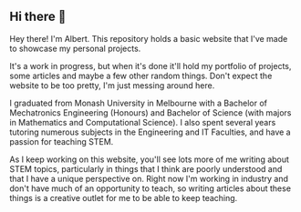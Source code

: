 ## Hi there 👋

Hey there! I'm Albert. This repository holds a basic website that I've made to showcase my personal projects.

It's a work in progress, but when it's done it'll hold my portfolio of projects, some articles and maybe a few other random things. Don't expect the website to be too pretty, I'm just messing around here.

I graduated from Monash University in Melbourne with a Bachelor of Mechatronics Engineering (Honours) and Bachelor of Science (with majors in Mathematics and Computational Science). I also spent several years tutoring numerous subjects in the Engineering and IT Faculties, and have a passion for teaching STEM.

As I keep working on this website, you'll see lots more of me writing about STEM topics, particularly in things that I think are poorly understood and that I have a unique perspective on. Right now I'm working in industry and don't have much of an opportunity to teach, so writing articles about these things is a creative outlet for me to be able to keep teaching.
